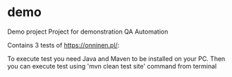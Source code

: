 # demo
Demo project
Project for demonstration QA Automation

Contains 3 tests of https://onninen.pl/:

To execute test you need Java and Maven to be installed on your PC. Then you can execute test using 'mvn clean test site' command from terminal
